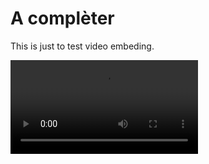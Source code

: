 # A complèter

This is just to test video embeding. 

![](https://filedn.com/lYPEPucNMheV19aDu23lK0Q/INSEE/keycloakify_external_assets.mp4)







